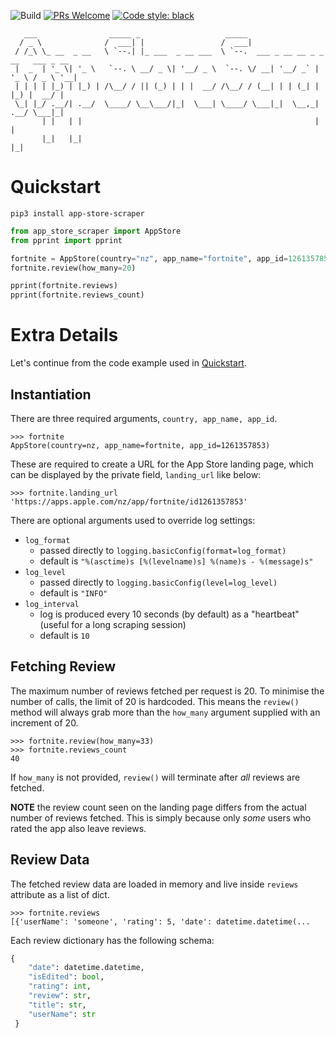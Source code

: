 ![Build](https://github.com/cowboy-bebug/app-store-scraper/workflows/Build/badge.svg)
[![PRs Welcome](https://img.shields.io/badge/PRs-welcome-brightgreen.svg?style=flat-square)](https://github.com/cowboy-bebug/app-store-scraper/pulls)
<a href="https://github.com/psf/black"><img alt="Code style: black" src="https://img.shields.io/badge/code%20style-black-000000.svg"></a>

```
   ___                _____ _                   _____
  / _ \              /  ___| |                 /  ___|
 / /_\ \_ __  _ __   \ `--.| |_ ___  _ __ ___  \ `--.  ___ _ __ __ _ _ __   ___ _ __
 |  _  | '_ \| '_ \   `--. \ __/ _ \| '__/ _ \  `--. \/ __| '__/ _` | '_ \ / _ \ '__|
 | | | | |_) | |_) | /\__/ / || (_) | | |  __/ /\__/ / (__| | | (_| | |_) |  __/ |
 \_| |_/ .__/| .__/  \____/ \__\___/|_|  \___| \____/ \___|_|  \__,_| .__/ \___|_|
       | |   | |                                                    | |
       |_|   |_|                                                    |_|
```

# Quickstart

```console
pip3 install app-store-scraper
```

```python
from app_store_scraper import AppStore
from pprint import pprint

fortnite = AppStore(country="nz", app_name="fortnite", app_id=1261357853)
fortnite.review(how_many=20)

pprint(fortnite.reviews)
pprint(fortnite.reviews_count)
```

# Extra Details

Let's continue from the code example used in [Quickstart](#quickstart).


## Instantiation

There are three required arguments, `country, app_name, app_id`.

```pycon
>>> fortnite
AppStore(country=nz, app_name=fortnite, app_id=1261357853)
```

These are required to create a URL for the App Store landing page, which can be displayed by the private field, `landing_url` like below:

```pycon
>>> fortnite.landing_url
'https://apps.apple.com/nz/app/fortnite/id1261357853'
```

There are optional arguments used to override log settings:

- `log_format`
  - passed directly to `logging.basicConfig(format=log_format)`
  - default is `"%(asctime)s [%(levelname)s] %(name)s - %(message)s"`
- `log_level`
  - passed directly to `logging.basicConfig(level=log_level)`
  - default is `"INFO"`
- `log_interval`
  - log is produced every 10 seconds (by default) as a "heartbeat" (useful for a long scraping session)
  - default is `10`


## Fetching Review

The maximum number of reviews fetched per request is 20. To minimise the number of calls, the limit of 20 is hardcoded. This means the `review()` method will always grab more than the `how_many` argument supplied with an increment of 20.

```pycon
>>> fortnite.review(how_many=33)
>>> fortnite.reviews_count
40
```

If `how_many` is not provided, `review()` will terminate after *all* reviews are fetched.

**NOTE** the review count seen on the landing page differs from the actual number of reviews fetched. This is simply because only *some* users who rated the app also leave reviews.


## Review Data

The fetched review data are loaded in memory and live inside `reviews` attribute as a list of dict.
```pycon
>>> fortnite.reviews
[{'userName': 'someone', 'rating': 5, 'date': datetime.datetime(...
```

Each review dictionary has the following schema:
```python
{
    "date": datetime.datetime,
    "isEdited": bool,
    "rating": int,
    "review": str,
    "title": str,
    "userName": str
 }
```
